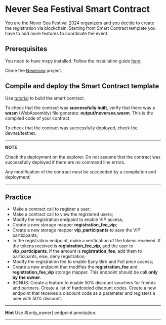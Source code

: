 # Never Sea Festival Smart Contract

You are the Never Sea Festival 2024 organizers and you decide to create the registration via blockchain.
Starting from Smart Contract template you have to add more features to coordinate the event.

## Prerequisites
You need to have mxpy installed. Follow the installation guide [here](https://docs.multiversx.com/sdk-and-tools/sdk-py/installing-mxpy/).



Clone the [Neversea](https://github.com/systems-cs-pub-ro/Foundation-Of-Blockchains/tree/master/labs/lab05/neversea) project.

## Compile and deploy the Smart Contract template

Use [tutorial](https://docs.multiversx.com/developers/tutorials/counter/#build-the-contract) to build the smart contract.

To check that the contract was **successfully built**, verify that there was a **wasm** (WebAssembly) file generate: **output/neversea.wasm**. This is the compiled code of your contract.

To check that the contract was successfully deployed, check the devnet/testnet.

---
**NOTE**

Check the deployment on the explorer. Do not assume that the contract was successfully deployed if there are no command line errors.

Any modification of the contract must be succeeded by a compilation and deployment!

---

## Practice

* Make a contract call to register a user;
* Make a contract call to view the registered users;
* Modify the registration endpoint to enable VIP access;
* Create a new storage mapper **registration_fee_vip**;
* Create a new storage mapper **vip_participants** to save the VIP participants;
* In the registration endpoint, make a verification of the tokens received. If the tokens received is **registration_fee_vip**, add the user to **vip_participants**, if the amount is **registration_fee**, add them to participants, else, deny registration;
* Modify the registration fee to enable Early Bird and Full price access;
* Create a new endpoint that modifies the **registration_fee** and **registration_fee_vip** storage mapper. This endpoint should be call **only by the owner**.
* BONUS: Create a feature to enable 50% discount vouchers for friends and partners. Create a list of hardcoded discount codes. Create a new endpoint that receives a discount code as a parameter and registers a user with 50% discount.




---

**Hint**
Use #[only_owner] endpoint annotation.

---